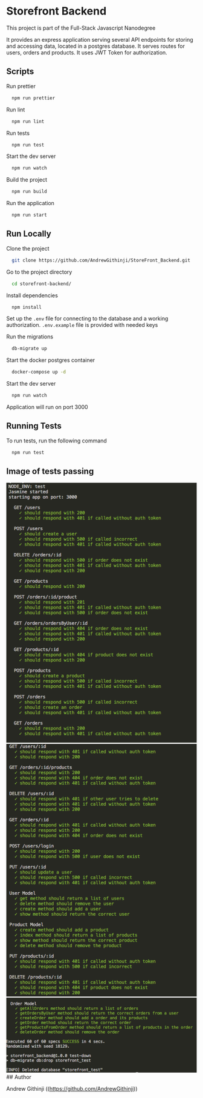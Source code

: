 # Storefront Backend

This project is part of the Full-Stack Javascript Nanodegree

It provides an express application serving several API endpoints for storing and accessing data, located in a postgres database. It serves routes for users, orders and products. It uses JWT Token for authorization.

## Scripts

Run prettier

```bash
  npm run prettier
```

Run lint

```bash
  npm run lint
```

Run tests

```bash
  npm run test
```

Start the dev server

```bash
  npm run watch
```

Build the project

```bash
  npm run build
```

Run the application

```bash
  npm run start
```

## Run Locally

Clone the project

```bash
  git clone https://github.com/AndrewGithinji/StoreFront_Backend.git
```

Go to the project directory

```bash
  cd storefront-backend/
```

Install dependencies

```bash
  npm install
```

Set up the `.env` file for connecting to the database and a working authorization. `.env.example` file is provided with needed keys

Run the migrations

```bash
  db-migrate up
```

Start the docker postgres container

```bash
  docker-compose up -d
```

Start the dev server

```bash
  npm run watch
```

Application will run on port 3000

## Running Tests

To run tests, run the following command

```bash
  npm run test
```
## Image of tests passing
<img src = "./jt1.png" >
<img src = "./jt2.png" >
<img src = "./jt3.png" >
## Author

Andrew Githinji ((https://github.com/AndrewGithinji))


